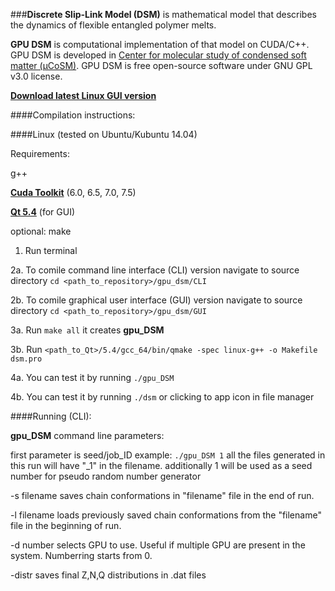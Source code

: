###**Discrete Slip-Link Model (DSM)** is mathematical model that describes the dynamics of flexible entangled polymer melts.

**GPU DSM** is computational implementation of that model on CUDA/C++. GPU DSM is developed in [Center for molecular study of condensed soft matter (μCoSM)](http://www.chbe.iit.edu/~schieber/index.html). GPU DSM is free open-source software under GNU GPL v3.0 license.

**[Download latest Linux GUI version](https://github.com/ktaletsk/gpu_dsm/releases)**

####Compilation instructions:

####Linux (tested on Ubuntu/Kubuntu 14.04)

Requirements:

g++

**[Cuda Toolkit](https://developer.nvidia.com/cuda-toolkit)** (6.0, 6.5, 7.0, 7.5)

**[Qt 5.4](http://www.qt.io/download-open-source/)** (for GUI)

optional: make
    
1. Run terminal
    
2a. To comile command line interface (CLI) version navigate to source directory
`cd <path_to_repository>/gpu_dsm/CLI`
    
2b. To comile graphical user interface (GUI) version navigate to source directory
`cd <path_to_repository>/gpu_dsm/GUI`

3a. Run `make all`
it creates **gpu_DSM**

3b. Run `<path_to_Qt>/5.4/gcc_64/bin/qmake -spec linux-g++ -o Makefile dsm.pro`
    
4a. You can test it by running `./gpu_DSM`
    
4b. You can test it by running `./dsm` or clicking to app icon in file manager

####Running (CLI):
    
**gpu_DSM** command line parameters:

first parameter is seed/job_ID
example: 
`./gpu_DSM 1`
all the files generated in this run will have "_1" in the filename.
additionally 1 will be used as a seed number for pseudo random number generator

-s filename 
saves chain conformations in "filename" file in the end of run.

-l filename
loads previously saved chain conformations from the "filename" file in the beginning of run.

-d number
selects GPU to use. Useful if multiple GPU are present in the system. Numberring starts from 0.
    
-distr
saves final Z,N,Q distributions in .dat files
